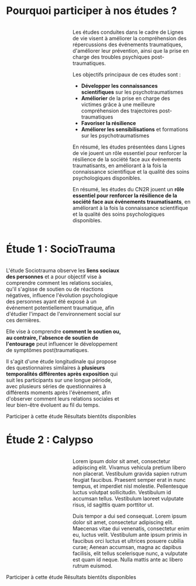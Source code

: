 # Pourquoi participer à nos études ?

<div class="columns">
    <img src="{{ ASSET static/illustrations/calypso.webp }}" style="flex: 1;" alt="" />
    <div style="flex: 2;">
        <p>Les études conduites dans le cadre de Lignes de vie visent à améliorer la compréhension des répercussions des événements traumatiques, d'améliorer leur prévention, ainsi que la prise en charge des troubles psychiques post-traumatiques.
        <p>Les objectifs principaux de ces études sont :</p>
        <ul>
            <li><b>Développer les connaissances scientifiques</b> sur les psychotraumatismes
            <li><b>Améliorier</b> de la prise en charge des victimes grâce à une meilleure compréhension des trajectoires post-traumatiques
            <li><b>Favoriser la résilience</b>
            <li><b>Améliorer les sensibilisations</b> et formations sur les psychotraumatismes
        </ul>
        <p>En résumé, les études présentées dans Lignes de vie jouent un rôle essentiel pour renforcer la résilience de la société face aux événements traumatisants, en améliorant à la fois la connaissance scientifique et la qualité des soins psychologiques disponibles.
        <p>En résumé, les études du CN2R jouent un <b>rôle essentiel pour renforcer la résilience de la société face aux événements traumatisants</b>, en améliorant à la fois la connaissance scientifique et la qualité des soins psychologiques disponibles.
    </div>
</div>

# Étude 1 : SocioTrauma

<div class="columns">
    <div style="flex: 2;">
        <p>L'étude Sociotrauma observe les <b>liens sociaux des personnes</b> et a pour objectif vise à comprendre comment les relations sociales, qu'il s'agisse de soutien ou de réactions négatives, influence l'évolution psychologique des personnes ayant été exposé à un événement potentiellement traumatique, afin d'étudier l'impact de l'environnement social sur ces dernières.
        <p>Elle vise à comprendre <b>comment le soutien ou, au contraire, l'absence de soutien de l'entourage</b> peut influencer le développement de symptômes post(traumatiques.
        <p>Il s'agit d'une étude longitudinale qui propose des questionnaires similaires à <b>plusieurs temporalités différentes après exposition</b> qui suit les participants sur une longue période, avec plusieurs séries de questionnaires à différents moments après l'évènement, afin d'observer comment leurs relations sociales et leur bien-être évoluent au fil du temps.
    </div>
    <img src="{{ ASSET static/illustrations/sociotrauma.webp }}" style="flex: 1;" alt="" />
</div>

<div class="actions">
    <a>Participer à cette étude</a>
    <a class="disabled">Résultats bientôts disponibles</a>
</div>

# Étude 2 : Calypso

<div class="columns">
    <img src="{{ ASSET static/illustrations/calypso.webp }}" style="flex: 1;" alt="" />
    <div style="flex: 2;">
        <p>Lorem ipsum dolor sit amet, consectetur adipiscing elit. Vivamus vehicula pretium libero non placerat. Vestibulum gravida sapien rutrum feugiat faucibus. Praesent semper erat in nunc tempus, et imperdiet nisl molestie. Pellentesque luctus volutpat sollicitudin. Vestibulum id accumsan tellus. Vestibulum laoreet vulputate risus, id sagittis quam porttitor ut.
        <p>Duis tempor a dui sed consequat. Lorem ipsum dolor sit amet, consectetur adipiscing elit. Maecenas vitae dui venenatis, consectetur enim eu, luctus velit. Vestibulum ante ipsum primis in faucibus orci luctus et ultrices posuere cubilia curae; Aenean accumsan, magna ac dapibus facilisis, elit tellus scelerisque nunc, a vulputate est quam id neque. Nulla mattis ante ac libero rutrum euismod.
    </div>
</div>

<div class="actions">
    <a>Participer à cette étude</a>
    <a class="disabled">Résultats bientôts disponibles</a>
</div>
